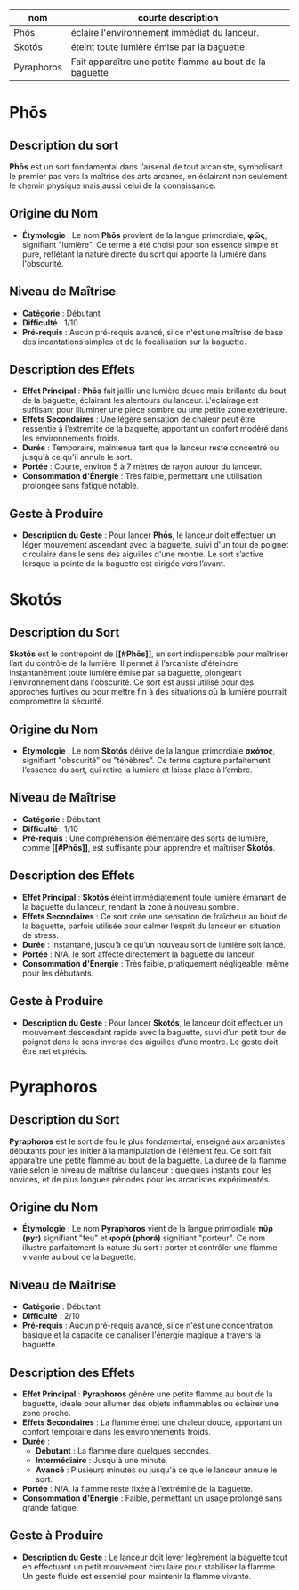 | **nom** | courte description |
| --- | --- |
| Phōs | éclaire l'environnement immédiat du lanceur. |
| Skotós | éteint toute lumière émise par la baguette. |
| Pyraphoros | Fait apparaître une petite flamme au bout de la baguette |

# Phōs

## Description du sort

**Phōs** est un sort fondamental dans l’arsenal de tout arcaniste, symbolisant le premier pas vers la maîtrise des arts arcanes, en éclairant non seulement le chemin physique mais aussi celui de la connaissance.

## Origine du Nom

- **Étymologie** : Le nom **Phōs** provient de la langue primordiale, **φῶς**, signifiant "lumière". Ce terme a été choisi pour son essence simple et pure, reflétant la nature directe du sort qui apporte la lumière dans l'obscurité.

## Niveau de Maîtrise

- **Catégorie** : Débutant
- **Difficulté** : 1/10
- **Pré-requis** : Aucun pré-requis avancé, si ce n'est une maîtrise de base des incantations simples et de la focalisation sur la baguette.

## Description des Effets

- **Effet Principal** : **Phōs** fait jaillir une lumière douce mais brillante du bout de la baguette, éclairant les alentours du lanceur. L'éclairage est suffisant pour illuminer une pièce sombre ou une petite zone extérieure.
- **Effets Secondaires** : Une légère sensation de chaleur peut être ressentie à l’extrémité de la baguette, apportant un confort modéré dans les environnements froids.
- **Durée** : Temporaire, maintenue tant que le lanceur reste concentré ou jusqu'à ce qu'il annule le sort.
- **Portée** : Courte, environ 5 à 7 mètres de rayon autour du lanceur.
- **Consommation d'Énergie** : Très faible, permettant une utilisation prolongée sans fatigue notable.

## Geste à Produire

- **Description du Geste** : Pour lancer **Phōs**, le lanceur doit effectuer un léger mouvement ascendant avec la baguette, suivi d'un tour de poignet circulaire dans le sens des aiguilles d'une montre. Le sort s’active lorsque la pointe de la baguette est dirigée vers l’avant.

# Skotós

## Description du Sort

**Skotós** est le contrepoint de **[[#Phōs]]**, un sort indispensable pour maîtriser l’art du contrôle de la lumière. Il permet à l’arcaniste d'éteindre instantanément toute lumière émise par sa baguette, plongeant l'environnement dans l'obscurité. Ce sort est aussi utilisé pour des approches furtives ou pour mettre fin à des situations où la lumière pourrait compromettre la sécurité.

## Origine du Nom

- **Étymologie** : Le nom **Skotós** dérive de la langue primordiale **σκότος**, signifiant "obscurité" ou "ténèbres". Ce terme capture parfaitement l’essence du sort, qui retire la lumière et laisse place à l’ombre.

## Niveau de Maîtrise

- **Catégorie** : Débutant
- **Difficulté** : 1/10
- **Pré-requis** : Une compréhension élémentaire des sorts de lumière, comme **[[#Phōs]]**, est suffisante pour apprendre et maîtriser **Skotós**.

## Description des Effets

- **Effet Principal** : **Skotós** éteint immédiatement toute lumière émanant de la baguette du lanceur, rendant la zone à nouveau sombre.
- **Effets Secondaires** : Ce sort crée une sensation de fraîcheur au bout de la baguette, parfois utilisée pour calmer l’esprit du lanceur en situation de stress.
- **Durée** : Instantané, jusqu’à ce qu’un nouveau sort de lumière soit lancé.
- **Portée** : N/A, le sort affecte directement la baguette du lanceur.
- **Consommation d'Énergie** : Très faible, pratiquement négligeable, même pour les débutants.

## Geste à Produire

- **Description du Geste** : Pour lancer **Skotós**, le lanceur doit effectuer un mouvement descendant rapide avec la baguette, suivi d’un petit tour de poignet dans le sens inverse des aiguilles d’une montre. Le geste doit être net et précis.

# Pyraphoros

## Description du Sort

**Pyraphoros** est le sort de feu le plus fondamental, enseigné aux arcanistes débutants pour les initier à la manipulation de l'élément feu. Ce sort fait apparaître une petite flamme au bout de la baguette. La durée de la flamme varie selon le niveau de maîtrise du lanceur : quelques instants pour les novices, et de plus longues périodes pour les arcanistes expérimentés.

## Origine du Nom

- **Étymologie** : Le nom **Pyraphoros** vient de la langue primordiale **πῦρ (pyr)** signifiant "feu" et **φορά (phorá)** signifiant "porteur". Ce nom illustre parfaitement la nature du sort : porter et contrôler une flamme vivante au bout de la baguette.

## Niveau de Maîtrise

- **Catégorie** : Débutant
- **Difficulté** : 2/10
- **Pré-requis** : Aucun pré-requis avancé, si ce n'est une concentration basique et la capacité de canaliser l'énergie magique à travers la baguette.

## Description des Effets

- **Effet Principal** : **Pyraphoros** génère une petite flamme au bout de la baguette, idéale pour allumer des objets inflammables ou éclairer une zone proche.
- **Effets Secondaires** : La flamme émet une chaleur douce, apportant un confort temporaire dans les environnements froids.
- **Durée** :
    - **Débutant** : La flamme dure quelques secondes.
    - **Intermédiaire** : Jusqu'à une minute.
    - **Avancé** : Plusieurs minutes ou jusqu'à ce que le lanceur annule le sort.
- **Portée** : N/A, la flamme reste fixée à l’extrémité de la baguette.
- **Consommation d'Énergie** : Faible, permettant un usage prolongé sans grande fatigue.

## Geste à Produire

- **Description du Geste** : Le lanceur doit lever légèrement la baguette tout en effectuant un petit mouvement circulaire pour stabiliser la flamme. Un geste fluide est essentiel pour maintenir la flamme vivante.
